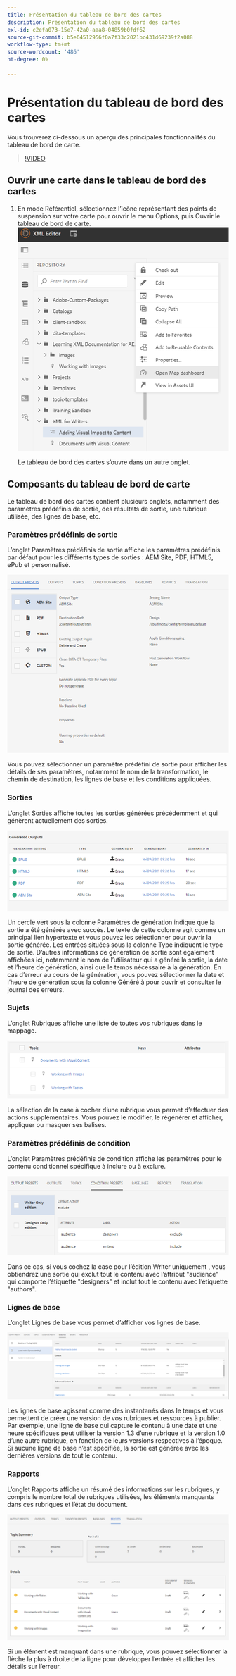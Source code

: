 ```yaml
---
title: Présentation du tableau de bord des cartes
description: Présentation du tableau de bord des cartes
exl-id: c2efa073-15e7-42a0-aaa8-04859b0fdf62
source-git-commit: b5e64512956f0a7f33c2021bc431d69239f2a088
workflow-type: tm+mt
source-wordcount: '486'
ht-degree: 0%

---
```


# Présentation du tableau de bord des cartes

Vous trouverez ci-dessous un aperçu des principales fonctionnalités du tableau de bord de carte.

>[!VIDEO](https://video.tv.adobe.com/v/339040)

## Ouvrir une carte dans le tableau de bord des cartes

1. En mode Référentiel, sélectionnez l’icône représentant des points de suspension sur votre carte pour ouvrir le menu Options, puis Ouvrir le tableau de bord de carte.
   ![images/ellipsis-map-dashboard.png](images/ellipsis-map-dashboard.png)

   Le tableau de bord des cartes s’ouvre dans un autre onglet.

## Composants du tableau de bord de carte

Le tableau de bord des cartes contient plusieurs onglets, notamment des paramètres prédéfinis de sortie, des résultats de sortie, une rubrique utilisée, des lignes de base, etc.

### Paramètres prédéfinis de sortie

L’onglet Paramètres prédéfinis de sortie affiche les paramètres prédéfinis par défaut pour les différents types de sorties : AEM Site, PDF, HTML5, ePub et personnalisé.

![images/output-presets.png](images/output-presets.png)

Vous pouvez sélectionner un paramètre prédéfini de sortie pour afficher les détails de ses paramètres, notamment le nom de la transformation, le chemin de destination, les lignes de base et les conditions appliquées.

### Sorties

L’onglet Sorties affiche toutes les sorties générées précédemment et qui génèrent actuellement des sorties.

![images/generated-outputs.png](images/generated-outputs.png)

Un cercle vert sous la colonne Paramètres de génération indique que la sortie a été générée avec succès. Le texte de cette colonne agit comme un principal lien hypertexte et vous pouvez les sélectionner pour ouvrir la sortie générée. Les entrées situées sous la colonne Type indiquent le type de sortie.
D’autres informations de génération de sortie sont également affichées ici, notamment le nom de l’utilisateur qui a généré la sortie, la date et l’heure de génération, ainsi que le temps nécessaire à la génération. En cas d’erreur au cours de la génération, vous pouvez sélectionner la date et l’heure de génération sous la colonne Généré à pour ouvrir et consulter le journal des erreurs.

### Sujets

L’onglet Rubriques affiche une liste de toutes vos rubriques dans le mappage.

![images/topics.png](images/topics.png)

La sélection de la case à cocher d’une rubrique vous permet d’effectuer des actions supplémentaires. Vous pouvez le modifier, le régénérer et afficher, appliquer ou masquer ses balises.

### Paramètres prédéfinis de condition

L’onglet Paramètres prédéfinis de condition affiche les paramètres pour le contenu conditionnel spécifique à inclure ou à exclure.

![images/condition-presets.png](images/condition-presets.png)

Dans ce cas, si vous cochez la case pour l’édition Writer uniquement , vous obtiendrez une sortie qui exclut tout le contenu avec l’attribut &quot;audience&quot; qui comporte l’étiquette &quot;designers&quot; et inclut tout le contenu avec l’étiquette &quot;authors&quot;.

### Lignes de base

L’onglet Lignes de base vous permet d’afficher vos lignes de base.

![images/baselines.png](images/baselines.png)

Les lignes de base agissent comme des instantanés dans le temps et vous permettent de créer une version de vos rubriques et ressources à publier. Par exemple, une ligne de base qui capture le contenu à une date et une heure spécifiques peut utiliser la version 1.3 d’une rubrique et la version 1.0 d’une autre rubrique, en fonction de leurs versions respectives à l’époque.
Si aucune ligne de base n’est spécifiée, la sortie est générée avec les dernières versions de tout le contenu.

### Rapports

L’onglet Rapports affiche un résumé des informations sur les rubriques, y compris le nombre total de rubriques utilisées, les éléments manquants dans ces rubriques et l’état du document.

![images/reports.png](images/reports.png)

Si un élément est manquant dans une rubrique, vous pouvez sélectionner la flèche la plus à droite de la ligne pour développer l’entrée et afficher les détails sur l’erreur.
